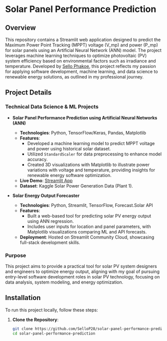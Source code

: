 # Solar Panel Performance Prediction

## Overview
This repository contains a Streamlit web application designed to predict the Maximum Power Point Tracking (MPPT) voltage (V_mp) and power (P_mp) for solar panels using an Artificial Neural Network (ANN) model. The project leverages machine learning techniques to optimize photovoltaic (PV) system efficiency based on environmental factors such as irradiance and temperature. Developed by [Sello Phakoe](https://github.com/SelloP28), this project reflects my passion for applying software development, machine learning, and data science to renewable energy solutions, as outlined in my professional journey.

## Project Details
### Technical Data Science & ML Projects
- **Solar Panel Performance Prediction using Artificial Neural Networks (ANN)**  
  - **Technologies**: Python, TensorFlow/Keras, Pandas, Matplotlib  
  - **Features**:  
    - Developed a machine learning model to predict MPPT voltage and power using historical solar dataset.  
    - Utilized `StandardScaler` for data preprocessing to enhance model accuracy.  
    - Created 3D visualizations with Matplotlib to illustrate power variations with voltage and temperature, providing insights for renewable energy software optimization.  
  - **Live Demo**: [Streamlit App](https://solar-panel-performance-prediction-sphakoe.streamlit.app/)  
  - **Dataset**: Kaggle Solar Power Generation Data (Plant 1).  

- **Solar Energy Output Forecaster**  
  - **Technologies**: Python, Streamlit, TensorFlow, Forecast.Solar API  
  - **Features**:  
    - Built a web-based tool for predicting solar PV energy output using ANN regression.  
    - Includes user inputs for location and panel parameters, with Matplotlib visualizations comparing ML and API forecasts.  
  - **Deployment**: Hosted on Streamlit Community Cloud, showcasing full-stack development skills.  

### Purpose
This project aims to provide a practical tool for solar PV system designers and engineers to optimize energy output, aligning with my goal of pursuing entry-level software development roles in solar PV technology, focusing on data analysis, system modeling, and energy optimization.

## Installation
To run this project locally, follow these steps:

1. **Clone the Repository**:
   ```bash
   git clone https://github.com/SelloP28/solar-panel-performance-prediction.git
   cd solar-panel-performance-prediction
